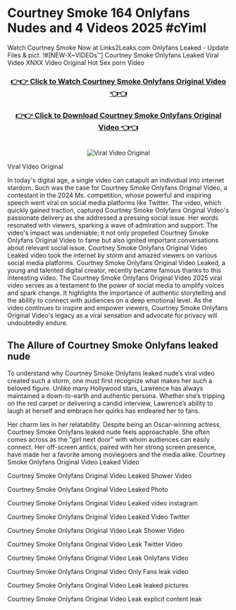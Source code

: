 # Courtney Smoke 164  Onlyfans Nudes and 4 Videos 2025 #cYimI

Watch Courtney Smoke Now at Links2Leaks.com Onlyfans Leaked - Update Files & pict. !#[NEW-X~VIDEOs™] Courtney Smoke Onlyfans Leaked Viral Video XNXX Video Original Hot Sex porn Video
<br>
<div align="center">
<h3><a href="https://links2leaks.com/courtneysmoke" rel="nofollow">👉👉 Click to Watch Courtney Smoke Onlyfans Original Video 👈👈</a></h3>
<h3><a href="https://links2leaks.com/courtneysmoke" rel="nofollow">👉👉 Click to Download Courtney Smoke Onlyfans Original Video 👈👈</a></h3>
<br>
<a href="https://links2leaks.com/courtneysmoke" rel="nofollow"><img src="https://i.ibb.co/Gkj2r4b/banner.png" alt="Viral Video Original" style="max-width: 100%; display: inline-block;" data-target="animated-image.originalImage"></a>
</div>

Viral Video Original

In today's digital age, a single video can catapult an individual into internet stardom. Such was the case for Courtney Smoke Onlyfans Original Video, a contestant in the 2024 Ms. competition, whose powerful and inspiring speech went viral on social media platforms like Twitter.
The video, which quickly gained traction, captured Courtney Smoke Onlyfans Original Video's passionate delivery as she addressed a pressing social issue. Her words resonated with viewers, sparking a wave of admiration and support. The video's impact was undeniable; it not only propelled Courtney Smoke Onlyfans Original Video to fame but also ignited important conversations about relevant social issue.
Courtney Smoke Onlyfans Original Video Leaked video took the internet by storm and amazed viewers on various social media platforms. Courtney Smoke Onlyfans Original Video Leaked, a young and talented digital creator, recently became famous thanks to this interesting video.
The Courtney Smoke Onlyfans Original Video 2025 viral video serves as a testament to the power of social media to amplify voices and spark change. It highlights the importance of authentic storytelling and the ability to connect with audiences on a deep emotional level. As the video continues to inspire and empower viewers, Courtney Smoke Onlyfans Original Video's legacy as a viral sensation and advocate for privacy will undoubtedly endure.

<h2>The Allure of Courtney Smoke Onlyfans leaked nude</h2>


To understand why Courtney Smoke Onlyfans leaked nude’s viral video created such a storm, one must first recognize what makes her such a beloved figure. Unlike many Hollywood stars, Lawrence has always maintained a down-to-earth and authentic persona. Whether she’s tripping on the red carpet or delivering a candid interview, Lawrence’s ability to laugh at herself and embrace her quirks has endeared her to fans.

Her charm lies in her relatability. Despite being an Oscar-winning actress, Courtney Smoke Onlyfans leaked nude feels approachable. She often comes across as the "girl next door" with whom audiences can easily connect. Her off-screen antics, paired with her strong screen presence, have made her a favorite among moviegoers and the media alike.
Courtney Smoke Onlyfans Original Video Leaked Video

Courtney Smoke Onlyfans Original Video Leaked Shower Video

Courtney Smoke Onlyfans Original Video Leaked Photo

Courtney Smoke Onlyfans Original Video Leaked video instagram

Courtney Smoke Onlyfans Original Video Leaked Video Twitter

Courtney Smoke Onlyfans Original Video Leak Shower Video

Courtney Smoke Onlyfans Original Video Leak Twitter Video

Courtney Smoke Onlyfans Original Video Leak Onlyfans Video

Courtney Smoke Onlyfans Original Video Only Fans leak video

Courtney Smoke Onlyfans Original Video Leak leaked pictures

Courtney Smoke Onlyfans Original Video Leak explicit content leak